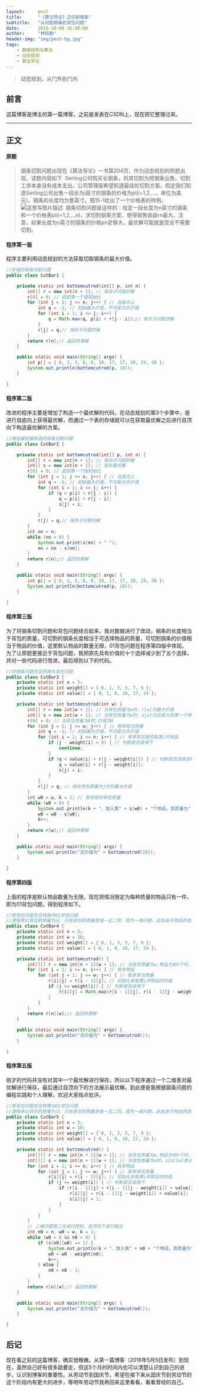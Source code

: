 ```yaml
---
layout:     post
title:      "《算法导论》之切割钢条"
subtitle:   "从切割钢条到背包问题"
date:       2016-10-08 16:00:00
author:     "林佩勤"
header-img: "img/post-bg.jpg"
tags:
    - 数据结构与算法
    - 动态规划
    - 算法导论
---
```


> 动态规划，从门外到门内


## 前言

这篇博客是博主的第一篇博客，之前是发表在CSDN上，现在把它整理过来。

---

## 正文

#### 原题

> 钢条切割问题出现在《算法导论》一书第204页，作为动态规划的例题出现，该题内容如下 
> Serling公司购买长钢条，将其切割为短钢条出售。切割工序本身没有成本支出。公司管理层希望知道最佳的切割方案。假定我们知道Serling公司出售一段长为i英寸的钢条的价格为pi(i=1,2,…，单位为美元)。钢条的长度均为整英寸。图15-1给出了一个价格表的样例。 
> ![这里写图片描述](http://images.cnitblog.com/blog2015/697266/201503/162025012825029.png) 
> 钢条切割问题是这样的：给定一段长度为n英寸的钢条和一个价格表pi(i=1,2,…n)，求切割钢条方案，使得销售收益rn最大。注意，如果长度为n英寸的钢条的价格pn足够大，最优解可能就是完全不需要切割。

#### 程序第一版

程序主要利用动态规划的方法获取切取钢条的最大价值。

```java
//初级的钢条切割问题
public class CutBar1 {

    private static int bottomcutrod(int[] p, int n) {
        int[] r = new int[n + 1]; // 保存子问题的解
        r[0] = 0; // 底部第一个值初始化
        for (int j = 1; j <= n; j++) { // 自底向上
            int q = -1; // 初始最大价值，不可能为负价值
            for (int i = 1; i <= j; i++) {
                q = Math.max(q, p[i] + r[j - i]);// 相关子问题求解
            }
            r[j] = q;// 保存子问题的解
        }
        return r[n];// 返回所需解
    }

    public static void main(String[] args) {
        int p[] = { 0, 1, 5, 8, 9, 10, 17, 17, 20, 24, 30 };
        System.out.println(bottomcutrod(p, 10));
    }

}
```

#### 程序第二版

改进的程序主要是增加了构造一个最优解的代码，在动态规划的第3个步骤中，是进行自底向上获得最优解，而通过一个表的存储就可以在获取最优解之后进行自顶向下构造最优解的方案。

```java
//增加最优解构造的钢条切割问题
public class CutBar2 {

    private static int bottomcutrod(int[] p, int n) {
        int[] r = new int[n + 1]; // 保存子问题的解
        int[] s = new int[n + 1]; // 保存最优解
        r[0] = 0; // 底部第一个值初始化
        for (int j = 1; j <= n; j++) { // 自底向上
            int q = -1; // 初始最大价值，不可能为负价值
            for (int i = 1; i <= j; i++) {
                if (q < p[i] + r[j - i]) {
                    q = p[i] + r[j - i];
                    s[j] = i;
                }
            }
            r[j] = q;// 保存子问题的解
        }
        int nn = n;
        while (nn > 0) {
            System.out.print(s[nn] + " ");
            nn = nn - s[nn];
        }
        return r[n];// 返回所需解
    }

    public static void main(String[] args) {
        int p[] = { 0, 1, 5, 8, 9, 10, 17, 17, 20, 24, 30 };
        System.out.println(bottomcutrod(p, 10));
    }

}
```

#### 程序第三版

为了将钢条切割问题和背包问题结合起来，我对数据进行了改动，钢条的长度相当于背包的质量，可切割的钢条长度相当于可选择物品的质量，可切割钢条的价值相当于物品的价值，这里默认物品的数量无限，01背包问题在程序第四版中体现。为了让原题更接近于背包问题，我把原先具有价值的十个选择减少到了五个选择，并对一些代码进行改进，最后得到以下的代码。

```java
//将钢条问题完全转换为背包问题
public class CutBar3 {
    private static int n = 5;
    private static int weight[] = { 0, 1, 3, 5, 7, 9 };
    private static int value[] = { 0, 1, 8, 10, 17, 24 };

    private static int bottomcutrod(int w) {
        int[] r = new int[w + 1]; // 当背包质量为w时，r[w]为最大价值
        int[] s = new int[w + 1]; // 当背包质量为w时，s[w]为应放入的第一个物体
        r[0] = 0; // 当背包质量为0时,价值为0
        for (int j = 1; j <= w; j++) { // 枚举背包质量
            int q = -1; // 初始最大价值，不可能为负价值
            for (int i = 1; i <= n; i++) { // 枚举背包是否取第i件物品
                if (j - weight[i] < 0) { // 判断是否装得下
                    continue;
                }
                if (q < value[i] + r[j - weight[i]]) { // 判断是否选择该物品
                    q = value[i] + r[j - weight[i]];
                    s[j] = i;
                }
            }
            r[j] = q; // 保存背包质量为j时的最大价值
        }
        int w0 = w, k = 1; // 暂存提供背包质量
        while (w0 > 0) {
            System.out.println(k + "、放入第" + s[w0] + "个物品，其质量为" + weight[s[w0]] + "，价值为" + value[s[w0]] + "。");
            w0 = w0 - s[w0];
            k++;
        }
        return r[w];// 返回所需解
    }

    public static void main(String[] args) {
        System.out.println("总价值为" + bottomcutrod(10));
    }

}
```

#### 程序第四版

上面的程序是默认物品数量为无限，现在把情况限定为每种质量的物品只有一件，即为01背包问题，得到程序如下。

```java
//原背包问题完全转换为01背包问题
//源程序以背包的质量为元，只有背包的质量是独一无二的，故为一维问题，此处由于物品的选择和背包的质量一样，是独一无二的，所以有两个变量，是二维问题
public class CutBar4 {
    private static int n = 5;
    private static int w = 10;
    private static int weight[] = { 0, 1, 3, 5, 7, 9 };
    private static int value[] = { 0, 1, 8, 10, 17, 24 };

    private static int bottomcutrod() {
        int[][] r = new int[n + 1][w + 1]; // 当背包质量为w,物品为前n个时，r[n][w]为最大价值
        for (int i = 1; i <= n; i++) { // 枚举物品
            for (int j = 1; j <= w; j++) { // 枚举背包质量
                r[i][j] = r[i - 1][j]; // 初始化未取第i件物品时的值
                if (j >= weight[i]) { // 判断是否装得下
                    r[i][j] = Math.max(r[i - 1][j], r[i - 1][j - weight[i]] + value[i]);
                }
            }
        }
        return r[n][w];// 返回所需解
    }

    public static void main(String[] args) {
        System.out.println("总价值为" + bottomcutrod());
    }

}
```

#### 程序第五版

刚才的代码并没有对其中一个最优解进行保存，所以以下程序通过一个二维表对最优解进行保存，最后通过自顶向下的方法展示最优解。到此便是我根据钢条问题的编程实践和个人理解，欢迎大家指点批评。

```java
//原背包问题完全转换为01背包问题
//源程序以背包的质量为元，只有背包的质量是独一无二的，故为一维问题，此处由于物品的选择和背包的质量一样，是独一无二的，所以有两个变量，是二维问题
public class CutBar5 {
    private static int n = 5;
    private static int w = 10;
    private static int weight[] = { 0, 1, 3, 5, 7, 9 };
    private static int value[] = { 0, 1, 9, 10, 17, 24 };

    private static int bottomcutrod() {
        int[][] r = new int[n + 1][w + 1]; // 当背包质量为w,物品为前n个时，r[n][w]为最大价值
        int[][] s = new int[n + 1][w + 1]; // 当背包质量为w时，s[n][w]表示是否取第i个物品
        for (int i = 1; i <= n; i++) { // 枚举物品
            for (int j = 1; j <= w; j++) { // 枚举背包质量
                r[i][j] = r[i - 1][j]; // 初始化未取第i件物品时的值
                if (j >= weight[i]) { // 判断是否装得下
                    if (r[i - 1][j] < r[i - 1][j - weight[i]] + value[i]) { // 判断取不取这件物品
                        r[i][j] = r[i - 1][j - weight[i]] + value[i];
                        s[i][j] = 1;
                    }
                }
            }
        }
        // 二维问题用二元进行控制，自顶向下进行输出
        int n0 = n, w0 = w, k = 1;
        while (w0 > 0 && n0 > 0) {
            if (s[n0][w0] == 1) {
                System.out.println(k + "、放入第" + n0 + "个物品，其质量为" + weight[n0] + "，价值为" + value[n0] + "。");
                w0 = w0 - weight[n0];
                k++;
            } else {
                n0 = n0 - 1;
            }
        }
        return r[n][w];// 返回所需解
    }

    public static void main(String[] args) {
        System.out.println("总价值为" + bottomcutrod());
    }

}
```

## 后记

现在看之前的这篇博客，确实很稚嫩。从第一篇博客（2016年5月5日发布）到现在，虽然自己好有很多路要走，但这5个月的时间内也可以清楚认识到自己的进步，认识到博客的重要性。从劳动节到国庆节，希望在接下来从国庆节到劳动节的这个阶段内有更大的进步，等明年劳动节我再回来这里看看，看看曾经的自己。
